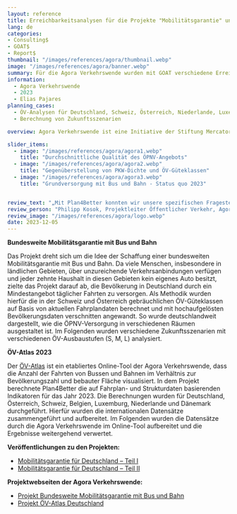 ```yaml
---
layout: reference
title: Erreichbarkeitsanalysen für die Projekte "Mobilitätsgarantie" und "ÖV-Atlas"
lang: de
categories:
- Consulting$
- GOAT$
- Report$
thumbnail: "/images/references/agora/thumbnail.webp"
image: "/images/references/agora/banner.webp"
summary: Für die Agora Verkehrswende wurden mit GOAT verschiedene Erreichbarkeitsanalysen zum ÖPNV-Angebot durchgeführt.  
information:
  - Agora Verkehrswende 
  - 2023
  - Elias Pajares
planning_cases:
  - ÖV-Analysen für Deutschland, Schweiz, Österreich, Niederlande, Luxemburg, Dänemark und Belgien
  - Berechnung von Zukunftsszenarien

overview: Agora Verkehrswende ist eine Initiative der Stiftung Mercator und der European Climate Foundation. Ihr Hauptziel ist es, in Zusammenarbeit mit wichtigen Akteuren aus Politik, Wirtschaft, Wissenschaft und Zivilgesellschaft Wege zu finden, um den Verkehrssektor bis 2045 vollständig zu dekarbonisieren. Die Initiative fungiert dabei als Plattform für den Meinungsaustausch, wobei der Schwerpunkt auf dem landgebundenen Personen- und Güterverkehr in Deutschland im europäischen Kontext liegt. Zur Darstellung der aktuellen Defizite im ÖV-Angebot in Deutschland, haben wir Analysen mit GOAT zur ÖPNV-Angebotsqualität durchgeführt, u.a. die Berechnung von ÖV-Güteklassen. Diese sind in die Projekte "Mobilitätsgarantie" und "ÖV-Atlas" eingeflossen.

slider_items:
  - image: "/images/references/agora/agora1.webp"
    title: "Durchschnittliche Qualität des ÖPNV-Angebots"
  - image: "/images/references/agora/agora2.webp"
    title: "Gegenüberstellung von PKW-Dichte und ÖV-Güteklassen"
  - image: "/images/references/agora/agora3.webp"
    title: "Grundversorgung mit Bus und Bahn - Status quo 2023"


review_text: "„Mit Plan4Better konnten wir unsere spezifischen Fragestellungen zu einer bundesweiten Mobilitätsgarantie klären. Auch die Internationalisierung des ÖV-Atlas haben wir sehr erfolgreich gemeinsam umgesetzt.”"
review_person: "Philipp Kosok, Projektleiter Öffentlicher Verkehr, Agora Verkehrswende"
review_image: "/images/references/agora/logo.webp"
date: 2023-12-05
---
```


**Bundesweite Mobilitätsgarantie mit Bus und Bahn**

Das Projekt dreht sich um die Idee der Schaffung einer bundesweiten Mobilitätsgarantie mit Bus und Bahn. Da viele Menschen, insbesondere in ländlichen Gebieten, über unzureichende Verkehrsanbindungen verfügen und jeder zehnte Haushalt in diesen Gebieten kein eigenes Auto besitzt, zielte das Projekt darauf ab, die Bevölkerung in Deutschland durch ein Mindestangebot täglicher Fahrten zu versorgen. Als Methodik wurden hierfür die in der Schweiz und Österreich gebräuchlichen ÖV-Güteklassen auf Basis von aktuellen Fahrplandaten berechnet und mit hochaufgelösten Bevölkerungsdaten verschnitten angewandt. So wurde deutschlandweit dargestellt, wie die ÖPNV-Versorgung in verschiedenen Räumen ausgestaltet ist. Im Folgenden wurden verschiedene Zukunftsszenarien mit verschiedenen ÖV-Ausbaustufen (S, M, L) analysiert. 

**ÖV-Atlas 2023**

Der [ÖV-Atlas](https://www.agora-verkehrswende.de/veroeffentlichungen/oev-atlas-deutschland/ "Zum ÖV-Atlas") ist ein etabliertes Online-Tool der Agora Verkehrswende, dass die Anzahl der Fahrten von Bussen und Bahnen im Verhältnis zur Bevölkerungszahl und bebauter Fläche visualisiert. In dem Projekt berechnete Plan4Better die auf Fahrplan- und Strukturdaten basierenden Indikatoren für das Jahr 2023. Die Berechnungen wurden für Deutschland, Österreich, Schweiz, Belgien, Luxemburg, Niederlande und Dänemark durchgeführt. Hierfür wurden die internationalen Datensätze zusammengeführt und aufbereitet. Im Folgenden wurden die Datensätze durch die Agora Verkehrswende im Online-Tool aufbereitet und die Ergebnisse weitergehend verwertet. 


**Veröffentlichungen zu den Projekten:**
- [Mobilitätsgarantie für Deutschland – Teil I](https://www.agora-verkehrswende.de/fileadmin/Projekte/2023/Mobilitaetsgarantie_Teil-1/102_Mobilitaetsgarantie.pdf "Mobilitätsgarantie für Deutschland – Teil I")
- [Mobilitätsgarantie für Deutschland – Teil II](https://www.agora-verkehrswende.de/fileadmin/Projekte/2023/Mobilitaetsgarantie_Teil-2/106_Mobilitaetsgarantie_II.pdf "Mobilitätsgarantie für Deutschland – Teil II")
   
**Projektwebseiten der Agora Verkehrswende:**
- [Projekt Bundesweite Mobilitätsgarantie mit Bus und Bahn](https://www.agora-verkehrswende.de/projekte/bundesweite-mobilitaetsgarantie-mit-bus-und-bahn/ "Projekt Bundesweite Mobilitätsgarantie mit Bus und Bahn")
- [Projekt ÖV-Atlas Deutschland](https://www.agora-verkehrswende.de/projekte/oev-atlas-deutschland/ "Projekt ÖV-Atlas Deutschland")

